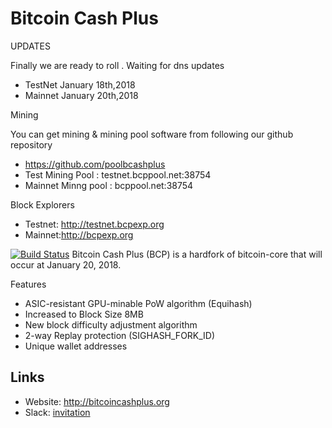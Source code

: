 # Bitcoin Cash Plus 

UPDATES

Finally  we are ready to roll . Waiting for dns updates

* TestNet January 18th,2018
* Mainnet January 20th,2018

Mining

You can get mining & mining pool software from following our github repository
* https://github.com/poolbcashplus
* Test Mining Pool   : testnet.bcppool.net:38754
* Mainnet Minng pool : bcppool.net:38754


Block  Explorers

* Testnet: http://testnet.bcpexp.org
* Mainnet:http://bcpexp.org 
 

[![Build Status](https://travis-ci.org/bitcoincashplus/bitcoincashplus.svg?branch=master)](https://travis-ci.org/bitcoincashplus/bitcoincashplus)
Bitcoin Cash Plus (BCP) is a hardfork of bitcoin-core that will occur at January 20, 2018. 

Features

* ASIC-resistant GPU-minable PoW algorithm (Equihash)
* Increased to Block Size 8MB
* New block difficulty adjustment algorithm
* 2-way Replay protection (SIGHASH_FORK_ID)
* Unique wallet addresses
## Links
* Website: http://bitcoincashplus.org
* Slack: [invitation](https://slackpass.io/bitcoincashplus)
